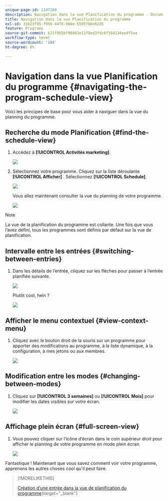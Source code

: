 ```yaml
---
unique-page-id: 1147100
description: Navigation dans la vue Planification du programme - Documents Marketo - Documentation du produit
title: Navigation dans la vue Planification du programme
exl-id: 31623f95-f956-44f6-9b6e-5595fb6e62d5
feature: Programs
source-git-commit: b21f955bf98063e11f8ed3fdc6f164134ee4f5aa
workflow-type: tm+mt
source-wordcount: '184'
ht-degree: 0%

---
```


# Navigation dans la vue Planification du programme {#navigating-the-program-schedule-view}

Voici les principes de base pour vous aider à naviguer dans la vue du planning du programme.

## Recherche du mode Planification {#find-the-schedule-view}

1. Accédez à **[!UICONTROL Activités marketing]**.

   ![](assets/login-marketing-activities.png)

1. Sélectionnez votre programme. Cliquez sur la liste déroulante **[!UICONTROL Afficher]** . Sélectionnez **[!UICONTROL Schedule]**.

   ![](assets/image2014-9-17-11-3a38-3a3.png)

   Vous allez maintenant consulter la vue du planning de votre programme.

   ![](assets/image2014-9-17-11-3a38-3a14.png)

>[!NOTE]
>
>La vue de la planification du programme est collante. Une fois que vous l’avez défini, tous les programmes sont définis par défaut sur la vue de planification.

## Intervalle entre les entrées {#switching-between-entries}

1. Dans les détails de l’entrée, cliquez sur les flèches pour passer à l’entrée planifiée suivante.

   ![](assets/image2014-9-17-11-3a38-3a54.png)

   Plutôt cool, hein ?

   ![](assets/image2014-9-17-11-3a39-3a10.png)

## Afficher le menu contextuel {#view-context-menu}

1. Cliquez avec le bouton droit de la souris sur un programme pour apporter des modifications au programme, à la liste dynamique, à la configuration, à mes jetons ou aux membres.

   ![](assets/image2014-9-17-11-3a39-3a59.png)

## Modification entre les modes {#changing-between-modes}

1. Cliquez sur **[!UICONTROL 3 semaines]** ou **[!UICONTROL Mois]** pour modifier les dates visibles sur votre écran.

   ![](assets/image2014-9-17-11-3a40-3a19.png)

## Affichage plein écran {#full-screen-view}

1. Vous pouvez cliquer sur l’icône d’écran dans le coin supérieur droit pour afficher le planning de votre programme en mode plein écran.

   ![](assets/image2014-9-17-11-3a40-3a45.png)

Fantastique ! Maintenant que vous savez comment voir votre programme, apprenons les autres choses cool qu&#39;il peut faire.

>[!MORELIKETHIS]
>
>[Création d’une entrée dans la vue de planification du programme](/help/marketo/product-docs/core-marketo-concepts/programs/program-schedule-view/creating-an-entry-in-the-program-schedule-view.md){target="_blank"}
